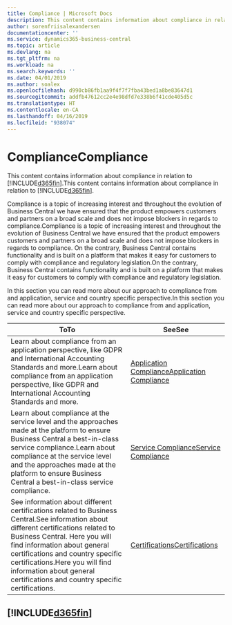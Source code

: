 ```yaml
---
title: Compliance | Microsoft Docs
description: This content contains information about compliance in relation to Business Central.
author: sorenfriisalexandersen
documentationcenter: ''
ms.service: dynamics365-business-central
ms.topic: article
ms.devlang: na
ms.tgt_pltfrm: na
ms.workload: na
ms.search.keywords: ''
ms.date: 04/01/2019
ms.author: soalex
ms.openlocfilehash: d990cb86fb1aa9f4f7f7fba43bed1a8be83647d1
ms.sourcegitcommit: addfb47612cc2e4e98dfd7e338b6f41cde405d5c
ms.translationtype: HT
ms.contentlocale: en-CA
ms.lasthandoff: 04/16/2019
ms.locfileid: "938074"
---
```

# <a name="compliance"></a><span data-ttu-id="1eb2c-103">Compliance</span><span class="sxs-lookup"><span data-stu-id="1eb2c-103">Compliance</span></span>
<span data-ttu-id="1eb2c-104">This content contains information about compliance in relation to [!INCLUDE[d365fin](../includes/d365fin_md.md)].</span><span class="sxs-lookup"><span data-stu-id="1eb2c-104">This content contains information about compliance in relation to [!INCLUDE[d365fin](../includes/d365fin_md.md)].</span></span>  

<span data-ttu-id="1eb2c-105">Compliance is a topic of increasing interest and throughout the evolution of Business Central we have ensured that the product empowers customers and partners on a broad scale and does not impose blockers in regards to compliance.</span><span class="sxs-lookup"><span data-stu-id="1eb2c-105">Compliance is a topic of increasing interest and throughout the evolution of Business Central we have ensured that the product empowers customers and partners on a broad scale and does not impose blockers in regards to compliance.</span></span> <span data-ttu-id="1eb2c-106">On the contrary, Business Central contains functionality and is built on a platform that makes it easy for customers to comply with compliance and regulatory legislation.</span><span class="sxs-lookup"><span data-stu-id="1eb2c-106">On the contrary, Business Central contains functionality and is built on a platform that makes it easy for customers to comply with compliance and regulatory legislation.</span></span>

<span data-ttu-id="1eb2c-107">In this section you can read more about our approach to compliance from and application, service and country specific perspective.</span><span class="sxs-lookup"><span data-stu-id="1eb2c-107">In this section you can read more about our approach to compliance from and application, service and country specific perspective.</span></span>

|<span data-ttu-id="1eb2c-108">**To**</span><span class="sxs-lookup"><span data-stu-id="1eb2c-108">**To**</span></span>|<span data-ttu-id="1eb2c-109">**See**</span><span class="sxs-lookup"><span data-stu-id="1eb2c-109">**See**</span></span>|  
|------------|-------------|  
|<span data-ttu-id="1eb2c-110">Learn about compliance from an application perspective, like GDPR and International Accounting Standards and more.</span><span class="sxs-lookup"><span data-stu-id="1eb2c-110">Learn about compliance from an application perspective, like GDPR and International Accounting Standards and more.</span></span>|[<span data-ttu-id="1eb2c-111">Application Compliance</span><span class="sxs-lookup"><span data-stu-id="1eb2c-111">Application Compliance</span></span>](compliance-application-compliance.md)|  
|<span data-ttu-id="1eb2c-112">Learn about compliance at the service level and the approaches made at the platform to ensure Business Central a best-in-class service compliance.</span><span class="sxs-lookup"><span data-stu-id="1eb2c-112">Learn about compliance at the service level and the approaches made at the platform to ensure Business Central a best-in-class service compliance.</span></span>|[<span data-ttu-id="1eb2c-113">Service Compliance</span><span class="sxs-lookup"><span data-stu-id="1eb2c-113">Service Compliance</span></span>](compliance-service-compliance.md)|  
|<span data-ttu-id="1eb2c-114">See information about different certifications related to Business Central.</span><span class="sxs-lookup"><span data-stu-id="1eb2c-114">See information about different certifications related to Business Central.</span></span> <span data-ttu-id="1eb2c-115">Here you will find information about general certifications and country specific certifications.</span><span class="sxs-lookup"><span data-stu-id="1eb2c-115">Here you will find information about general certifications and country specific certifications.</span></span>|[<span data-ttu-id="1eb2c-116">Certifications</span><span class="sxs-lookup"><span data-stu-id="1eb2c-116">Certifications</span></span>](compliance-certifications.md)|  

 ## [!INCLUDE[d365fin](../includes/free_trial_md.md)]  
 
